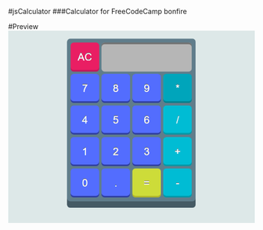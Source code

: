 #jsCalculator
###Calculator for FreeCodeCamp bonfire

#Preview
![](https://github.com/squaremarco/jsCalculator/blob/master/preview.png)